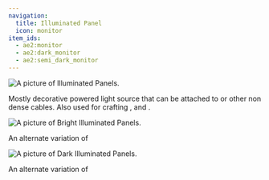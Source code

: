 ```yaml
---
navigation:
  title: Illuminated Panel
  icon: monitor
item_ids:
  - ae2:monitor
  - ae2:dark_monitor
  - ae2:semi_dark_monitor
---
```


![A picture of Illuminated Panels.](../../../public/assets/large/illuminated_panel.png)

Mostly decorative powered light source that can be attached to <ItemLink id="fluix_glass_cable"/> or other non dense
cables. Also used for crafting <ItemLink id="terminal"/>, <ItemLink id="pattern_access_terminal"/>
and <ItemLink id="storage_monitor"/>.

<RecipeFor id="semi_dark_monitor" />

![A picture of Bright Illuminated Panels.](../../../public/assets/large/bright_illuminated_panel.png)

An alternate variation of <ItemLink id="semi_dark_monitor"/>

<RecipeFor id="monitor" />

![A picture of Dark Illuminated Panels.](../../../public/assets/large/dark_illuminated_panel.png)

An alternate variation of <ItemLink id="semi_dark_monitor"/>

<RecipeFor id="dark_monitor" />
